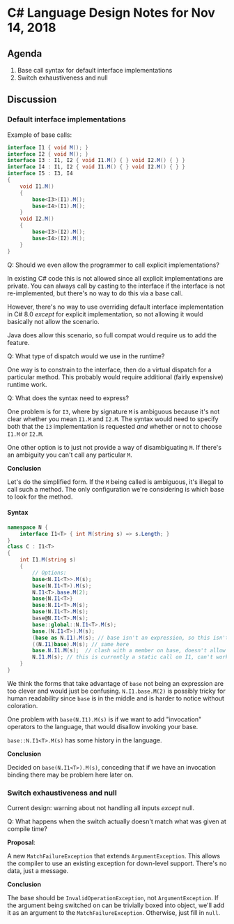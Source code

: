 
# C# Language Design Notes for Nov 14, 2018

## Agenda

1. Base call syntax for default interface implementations
2. Switch exhaustiveness and null

## Discussion

### Default interface implementations

Example of base calls:

```C#
interface I1 { void M(); }
interface I2 { void M(); }
interface I3 : I1, I2 { void I1.M() { } void I2.M() { } }
interface I4 : I1, I2 { void I1.M() { } void I2.M() { } }
interface I5 : I3, I4
{
    void I1.M()
    {
        base<I3>(I1).M();
        base<I4>(I1).M();
    }
    void I2.M()
    {
        base<I3>(I2).M();
        base<I4>(I2).M();
    }
}
```

Q: Should we even allow the programmer to call explicit implementations?

In existing C# code this is not allowed since all explicit implementations
are private. You can always call by casting to the interface if the interface
is not re-implemented, but there's no way to do this via a base call.

However, there's no way to use overriding default interface implementation in
C# 8.0 *except* for explicit implementation, so not allowing it would basically
not allow the scenario.

Java does allow this scenario, so full compat would require us to add the feature.

Q: What type of dispatch would we use in the runtime?

One way is to constrain to the interface, then do a virtual dispatch for a
particular method. This probably would require additional (fairly expensive)
runtime work.

Q: What does the syntax need to express?

One problem is for `I3`, where by signature `M` is ambiguous because it's not
clear whether you mean `I1.M` and `I2.M`. The syntax would need to specify both
that the `I3` implementation is requested *and* whether or not to choose `I1.M` or
`I2.M`.

One other option is to just not provide a way of disambiguating `M`. If there's an
ambiguity you can't call any particular `M`.

**Conclusion**

Let's do the simplified form. If the `M` being called is ambiguous, it's illegal to
call such a method. The only configuration we're considering is which base to look
for the method.

#### Syntax

```C#
namespace N {
    interface I1<T> { int M(string s) => s.Length; }
}
class C : I1<T>
{
    int I1.M(string s)
    {
        // Options:
        base<N.I1<T>>.M(s);
        base(N.I1<T>).M(s);
        N.I1<T>.base.M(2);
        base{N.I1<T>}
        base:N.I1<T>.M(s);
        base!N.I1<T>.M(s);
        base@N.I1<T>.M(s);
        base::global::N.I1<T>.M(s);
        base.(N.I1<T>).M(s);
        (base as N.I1).M(s); // base isn't an expression, so this isn't legal today
        ((N.I1)base).M(s); // same here
        base.N.I1.M(s);  // clash with a member on base, doesn't allow for qualified name
        N.I1.M(s); // this is currently a static call on I1, can't work
    }
}
```

We think the forms that take advantage of `base` not being an expression are
too clever and would just be confusing. `N.I1.base.M(2)` is possibly tricky
for human readability since `base` is in the middle and is harder to notice
without coloration.

One problem with `base(N.I1).M(s)` is if we want to add "invocation" operators
to the language, that would disallow invoking your base.

`base::N.I1<T>.M(s)` has some history in the language.

**Conclusion**

Decided on `base(N.I1<T>).M(s)`, conceding that if we have an invocation
binding there may be problem here later on.


### Switch exhaustiveness and null

Current design: warning about not handling all inputs *except* null.

Q: What happens when the switch actually doesn't match what was given at
compile time?

**Proposal**:

A new `MatchFailureException` that extends `ArgumentException`. This allows
the compiler to use an existing exception for down-level support. There's
no data, just a message.

**Conclusion**

The base should be `InvalidOperationException`, not `ArgumentException`. If
the argument being switched on can be trivially boxed into object, we'll add
it as an argument to the `MatchFailureException`. Otherwise, just fill in
`null`.